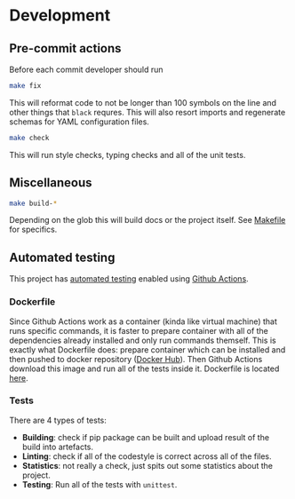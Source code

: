 # Development

## Pre-commit actions

Before each commit developer should run

```bash
make fix
```

This will reformat code to not be longer than 100 symbols on the line and other things that `black` requres. This will also resort imports and regenerate schemas for YAML configuration files.

```bash
make check
```

This will run style checks, typing checks and all of the unit tests.

## Miscellaneous

```bash
make build-*
```

Depending on the glob this will build docs or the project itself. See [Makefile](https://github.com/Kraysent/OMTool/blob/main/Makefile) for specifics. 

## Automated testing

This project has [automated testing](https://www.atlassian.com/continuous-delivery/software-testing/automated-testing) enabled using [Github Actions](https://github.com/features/actions). 

### Dockerfile

Since Github Actions work as a container (kinda like virtual machine) that runs specific commands, it is faster to prepare container with all of the dependencies already installed and only run commands themself. This is exactly what Dockerfile does: prepare container which can be installed and then pushed to docker repository ([Docker Hub](https://hub.docker.com/)). Then Github Actions download this image and run all of the tests inside it. Dockerfile is located [here](https://github.com/Kraysent/OMTool/blob/main/package/Dockerfile).

### Tests

There are 4 types of tests: 
* **Building**: check if pip package can be built and upload result of the build into artefacts.
* **Linting**: check if all of the codestyle is correct across all of the files.
* **Statistics**: not really a check, just spits out some statistics about the project.
* **Testing**: Run all of the tests with `unittest`.